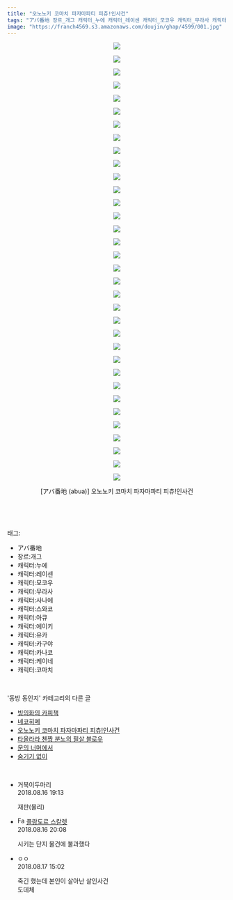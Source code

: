 ```yaml
---
title: "오노노키 코마치 파자마파티 피츄!인사건"
tags: "アバ番地 장르_개그 캐릭터_누에 캐릭터_레이센 캐릭터_모코우 캐릭터_무라사 캐릭터_사나에 캐릭터_스와코 캐릭터_아큐 캐릭터_에이키 캐릭터_유카 캐릭터_카구야 캐릭터_카나코 캐릭터_케이네 캐릭터_코마치 abua 동방_동인지"
image: "https://franch4569.s3.amazonaws.com/doujin/ghap/4599/001.jpg"
---
```

<div class="article">
<p style="text-align: center; clear: none; float: none;"><img src="{{ site.imgserver2 }}/ghap/4599/001.jpg"/></p>
<p style="text-align: center; clear: none; float: none;"><img src="{{ site.imgserver2 }}/ghap/4599/002.jpg"/></p>
<p style="text-align: center; clear: none; float: none;"><img src="{{ site.imgserver2 }}/ghap/4599/003.jpg"/></p>
<p style="text-align: center; clear: none; float: none;"><img src="{{ site.imgserver2 }}/ghap/4599/004.jpg"/></p>
<p style="text-align: center; clear: none; float: none;"><img src="{{ site.imgserver2 }}/ghap/4599/005.jpg"/></p>
<p style="text-align: center; clear: none; float: none;"><img src="{{ site.imgserver2 }}/ghap/4599/006.jpg"/></p>
<p style="text-align: center; clear: none; float: none;"><img src="{{ site.imgserver2 }}/ghap/4599/007.jpg"/></p>
<p style="text-align: center; clear: none; float: none;"><img src="{{ site.imgserver2 }}/ghap/4599/008.jpg"/></p>
<p style="text-align: center; clear: none; float: none;"><img src="{{ site.imgserver2 }}/ghap/4599/009.jpg"/></p>
<p style="text-align: center; clear: none; float: none;"><img src="{{ site.imgserver2 }}/ghap/4599/010.jpg"/></p>
<p style="text-align: center; clear: none; float: none;"><img src="{{ site.imgserver2 }}/ghap/4599/011.jpg"/></p>
<p style="text-align: center; clear: none; float: none;"><img src="{{ site.imgserver2 }}/ghap/4599/012.jpg"/></p>
<p style="text-align: center; clear: none; float: none;"><img src="{{ site.imgserver2 }}/ghap/4599/013.jpg"/></p>
<p style="text-align: center; clear: none; float: none;"><img src="{{ site.imgserver2 }}/ghap/4599/014.jpg"/></p>
<p style="text-align: center; clear: none; float: none;"><img src="{{ site.imgserver2 }}/ghap/4599/015.jpg"/></p>
<p style="text-align: center; clear: none; float: none;"><img src="{{ site.imgserver2 }}/ghap/4599/016.jpg"/></p>
<p style="text-align: center; clear: none; float: none;"><img src="{{ site.imgserver2 }}/ghap/4599/017.jpg"/></p>
<p style="text-align: center; clear: none; float: none;"><img src="{{ site.imgserver2 }}/ghap/4599/018.jpg"/></p>
<p style="text-align: center; clear: none; float: none;"><img src="{{ site.imgserver2 }}/ghap/4599/019.jpg"/></p>
<p style="text-align: center; clear: none; float: none;"><img src="{{ site.imgserver2 }}/ghap/4599/020.jpg"/></p>
<p style="text-align: center; clear: none; float: none;"><img src="{{ site.imgserver2 }}/ghap/4599/021.jpg"/></p>
<p style="text-align: center; clear: none; float: none;"><img src="{{ site.imgserver2 }}/ghap/4599/022.jpg"/></p>
<p style="text-align: center; clear: none; float: none;"><img src="{{ site.imgserver2 }}/ghap/4599/023.jpg"/></p>
<p style="text-align: center; clear: none; float: none;"><img src="{{ site.imgserver2 }}/ghap/4599/024.jpg"/></p>
<p style="text-align: center; clear: none; float: none;"><img src="{{ site.imgserver2 }}/ghap/4599/025.jpg"/></p>
<p style="text-align: center; clear: none; float: none;"><img src="{{ site.imgserver2 }}/ghap/4599/026.jpg"/></p>
<p style="text-align: center; clear: none; float: none;"><img src="{{ site.imgserver2 }}/ghap/4599/027.jpg"/></p>
<p style="text-align: center; clear: none; float: none;"><img src="{{ site.imgserver2 }}/ghap/4599/028.jpg"/></p>
<p style="text-align: center; clear: none; float: none;"><img src="{{ site.imgserver2 }}/ghap/4599/029.jpg"/></p>
<p style="text-align: center; clear: none; float: none;"><img src="{{ site.imgserver2 }}/ghap/4599/030.jpg"/></p>
<p style="text-align: center; clear: none; float: none;"><img src="{{ site.imgserver2 }}/ghap/4599/031.jpg"/></p>
<p style="text-align: center; clear: none; float: none;"><img src="{{ site.imgserver2 }}/ghap/4599/032.jpg"/></p>
<p style="text-align: center; clear: none; float: none;"><img src="{{ site.imgserver2 }}/ghap/4599/033.jpg"/></p>
<p style="text-align: center; clear: none; float: none;"><img src="{{ site.imgserver2 }}/ghap/4599/034.jpg"/></p>
<p style="text-align: center; clear: none; float: none;">[アバ番地 (abua)] 오노노키 코마치 파자마파티 피츄!인사건</p>
<p><br/></p>
</div><br/>
<div class="tagTrail">
<p>태그: </p>
<ul>
<li>アバ番地</li>
<li>장르:개그</li>
<li>캐릭터:누에</li>
<li>캐릭터:레이센</li>
<li>캐릭터:모코우</li>
<li>캐릭터:무라사</li>
<li>캐릭터:사나에</li>
<li>캐릭터:스와코</li>
<li>캐릭터:아큐</li>
<li>캐릭터:에이키</li>
<li>캐릭터:유카</li>
<li>캐릭터:카구야</li>
<li>캐릭터:카나코</li>
<li>캐릭터:케이네</li>
<li>캐릭터:코마치</li>
</ul>
</div><br/>
<div class="another">
<p>'동방 동인지' 카테고리의 다른 글</p>
<ul>
<li><a href="/ghap_4603">빙의화의 카피책</a></li>
<li><a href="/ghap_4602">네코히메</a></li>
<li><a href="/ghap_4599">오노노키 코마치 파자마파티 피츄!인사건</a></li>
<li><a href="/ghap_4598">타올라라 첸짱 분노의 필살 블로우</a></li>
<li><a href="/ghap_4595">문의 너머에서</a></li>
<li><a href="/ghap_4593">숨기기 없이</a></li>
</ul>
</div><br/>
<div class="cb_module cb_fluid">
<div class="cb_wrt cb_profile">
<div class="comment">
<ul>
<li class="cb_thumb_off" id="comment15310243">
<div class="cb_comment_area">
<div class="cb_info_area">
<div class="cb_section">
<span class="cb_nick_name">거북이두마리</span>
</div>
<div class="cb_section">
<span class="cb_date">2018.08.16 19:13 </span>
</div>
</div>
<div class="cb_dsc_comment">
<p class="cb_dsc">
											재판(물리)
										</p>
</div>
</div></li>
<li class="cb_thumb_off" id="comment15310297">
<div class="cb_comment_area">
<div class="cb_info_area">
<div class="cb_section">
<span class="cb_nick_name"><img alt="Favicon of http://qksxodid12.tistory.com" height="16" onerror="this.onerror=null;this.parentNode.removeChild(this)" src="http://qksxodid12.tistory.com/favicon.ico" width="16"/> <a href="http://qksxodid12.tistory.com" onclick="return openLinkInNewWindow(this)">플랑도르 스칼렛</a></span>
</div>
<div class="cb_section">
<span class="cb_date">2018.08.16 20:08 </span>
</div>
</div>
<div class="cb_dsc_comment">
<p class="cb_dsc">
											시키는 단지 물건에 불과했다
										</p>
</div>
</div></li>
<li class="cb_thumb_off" id="comment15310835">
<div class="cb_comment_area">
<div class="cb_info_area">
<div class="cb_section">
<span class="cb_nick_name">ㅇㅇ</span>
</div>
<div class="cb_section">
<span class="cb_date">2018.08.17 15:02 </span>
</div>
</div>
<div class="cb_dsc_comment">
<p class="cb_dsc">
											죽긴 했는데 본인이 살아난 살인사건<br/>
도데체
										</p>
</div>
</div></li>
</ul>
</div>
</div><!-- commentList close -->
</div><br/>
